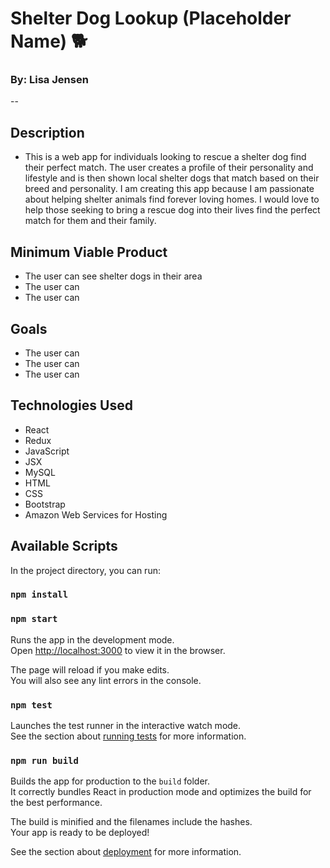 # Shelter Dog Lookup (Placeholder Name) :dog2:
### By: Lisa Jensen
--

## Description
* This is a web app for individuals looking to rescue a shelter dog find their perfect match. The user creates a profile of their personality and lifestyle and is then shown local shelter dogs that match based on their breed and personality. I am creating this app because I am passionate about helping shelter animals find forever loving homes. I would love to help those seeking to bring a rescue dog into their lives find the perfect match for them and their family. 


## Minimum Viable Product
* The user can see shelter dogs in their area
* The user can 
* The user can

## Goals
* The user can
* The user can
* The user can


## Technologies Used
* React
* Redux
* JavaScript
* JSX
* MySQL
* HTML
* CSS
* Bootstrap
* Amazon Web Services for Hosting




## Available Scripts

In the project directory, you can run:

### `npm install`


### `npm start`

Runs the app in the development mode.<br>
Open [http://localhost:3000](http://localhost:3000) to view it in the browser.

The page will reload if you make edits.<br>
You will also see any lint errors in the console.

### `npm test`

Launches the test runner in the interactive watch mode.<br>
See the section about [running tests](https://facebook.github.io/create-react-app/docs/running-tests) for more information.

### `npm run build`

Builds the app for production to the `build` folder.<br>
It correctly bundles React in production mode and optimizes the build for the best performance.

The build is minified and the filenames include the hashes.<br>
Your app is ready to be deployed!

See the section about [deployment](https://facebook.github.io/create-react-app/docs/deployment) for more information.


